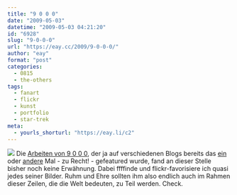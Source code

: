 ```yaml
---
title: "9 0 0 0"
date: "2009-05-03"
datetime: "2009-05-03 04:21:20"
id: "6928"
slug: "9-0-0-0"
url: "https://eay.cc/2009/9-0-0-0/"
author: "eay"
format: "post"
categories:
  - 0815
  - the-others
tags:
  - fanart
  - flickr
  - kunst
  - portfolio
  - star-trek
meta:
  - yourls_shorturl: "https://eay.li/c2"
---
```


![](/uploads/2009/9000.jpg) Die [Arbeiten von 9 0 0 0](http://www.flickr.com/photos/dinosonic/), der ja auf verschiedenen Blogs bereits das [ein](http://www.nerdcore.de/wp/2009/03/13/9-0-0-0s-flickr-awesomeness/) oder [andere](http://www.diskursdisko.de/2009/03/9-0-0-0/) Mal - zu Recht! - gefeatured wurde, fand an dieser Stelle bisher noch keine Erwähnung. Dabei ffffinde und flickr-favorisiere ich quasi jedes seiner Bilder. Ruhm und Ehre sollten ihm also endlich auch im Rahmen dieser Zeilen, die die Welt bedeuten, zu Teil werden. Check.
